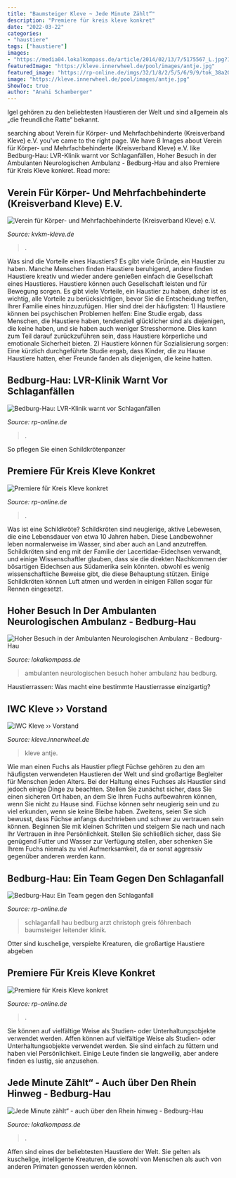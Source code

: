 ```yaml
---
title: "Baumsteiger Kleve ~ Jede Minute Zählt“"
description: "Premiere für kreis kleve konkret"
date: "2022-03-22"
categories:
- "haustiere"
tags: ["haustiere"]
images:
- "https://media04.lokalkompass.de/article/2014/02/13/7/5175567_L.jpg?1559830032"
featuredImage: "https://kleve.innerwheel.de/pool/images/antje.jpg"
featured_image: "https://rp-online.de/imgs/32/1/8/2/5/5/6/9/9/tok_38a201e07eca55edae97aefef2496330/w940_h528_x470_y264_b63a42f1999b7849.jpg"
image: "https://kleve.innerwheel.de/pool/images/antje.jpg"
ShowToc: true
author: "Anahi Schamberger"
---
```



Igel gehören zu den beliebtesten Haustieren der Welt und sind allgemein als „die freundliche Ratte“ bekannt.

	

		
searching about Verein für Körper- und Mehrfachbehinderte (Kreisverband Kleve) e.V. you've came to the right page. We have 8 Images about Verein für Körper- und Mehrfachbehinderte (Kreisverband Kleve) e.V. like Bedburg-Hau: LVR-Klinik warnt vor Schlaganfällen, Hoher Besuch in der Ambulanten Neurologischen Ambulanz - Bedburg-Hau and also Premiere für Kreis Kleve konkret. Read more:
		
    
## Verein Für Körper- Und Mehrfachbehinderte (Kreisverband Kleve) E.V.

<img loading=lazy src="http://www.kvkm-kleve.de/kcfinder/upload/images/2020/23-09-2020-Walnuss-Baum-Inner-Wheel-Club.jpg" onerror="this.onerror=null;this.src='https://tse2.mm.bing.net/th?id=OIP.SObjl7j2TiGt71pCnLsHSwHaFj&amp;pid=15.1';" alt="Verein für Körper- und Mehrfachbehinderte (Kreisverband Kleve) e.V.">

_Source: kvkm-kleve.de_

>. 

	

Was sind die Vorteile eines Haustiers?
Es gibt viele Gründe, ein Haustier zu haben. Manche Menschen finden Haustiere beruhigend, andere finden Haustiere kreativ und wieder andere genießen einfach die Gesellschaft eines Haustieres. Haustiere können auch Gesellschaft leisten und für Bewegung sorgen. Es gibt viele Vorteile, ein Haustier zu haben, daher ist es wichtig, alle Vorteile zu berücksichtigen, bevor Sie die Entscheidung treffen, Ihrer Familie eines hinzuzufügen. Hier sind drei der häufigsten: 1) Haustiere können bei psychischen Problemen helfen: Eine Studie ergab, dass Menschen, die Haustiere haben, tendenziell glücklicher sind als diejenigen, die keine haben, und sie haben auch weniger Stresshormone. Dies kann zum Teil darauf zurückzuführen sein, dass Haustiere körperliche und emotionale Sicherheit bieten. 2) Haustiere können für Sozialisierung sorgen: Eine kürzlich durchgeführte Studie ergab, dass Kinder, die zu Hause Haustiere hatten, eher Freunde fanden als diejenigen, die keine hatten.

    
## Bedburg-Hau: LVR-Klinik Warnt Vor Schlaganfällen

<img loading=lazy src="https://rp-online.de/imgs/32/2/2/9/6/2/2/2/7/tok_121865d1dcace1355d7438b618303e26/w940_h528_x470_y264_aeced32fefa298be.jpg" onerror="this.onerror=null;this.src='https://tse3.mm.bing.net/th?id=OIP.YtZdO4siEQNTWgxIqjsQ7gHaEK&amp;pid=15.1';" alt="Bedburg-Hau: LVR-Klinik warnt vor Schlaganfällen">

_Source: rp-online.de_

>. 

	

So pflegen Sie einen Schildkrötenpanzer

    
## Premiere Für Kreis Kleve Konkret

<img loading=lazy src="https://rp-online.de/imgs/32/7/9/8/8/8/5/8/5/tok_6be2c9b688bade2d14abcde059b7f33c/w1900_h1068_x1796_y1347_KK-Konkret4-cc0e3366bf597e74.jpg" onerror="this.onerror=null;this.src='https://tse4.mm.bing.net/th?id=OIP.IA0zw0VOOjnPHbvn7ZxOWgHaEK&amp;pid=15.1';" alt="Premiere für Kreis Kleve konkret">

_Source: rp-online.de_

>. 

	

Was ist eine Schildkröte?
Schildkröten sind neugierige, aktive Lebewesen, die eine Lebensdauer von etwa 10 Jahren haben. Diese Landbewohner leben normalerweise im Wasser, sind aber auch an Land anzutreffen. Schildkröten sind eng mit der Familie der Lacertidae-Eidechsen verwandt, und einige Wissenschaftler glauben, dass sie die direkten Nachkommen der bösartigen Eidechsen aus Südamerika sein könnten. obwohl es wenig wissenschaftliche Beweise gibt, die diese Behauptung stützen. Einige Schildkröten können Luft atmen und werden in einigen Fällen sogar für Rennen eingesetzt.

    
## Hoher Besuch In Der Ambulanten Neurologischen Ambulanz - Bedburg-Hau

<img loading=lazy src="https://media04.lokalkompass.de/article/2014/02/13/7/5175567_L.jpg?1559830032" onerror="this.onerror=null;this.src='https://tse3.mm.bing.net/th?id=OIP.BBHnLq8yrye-LVPpdYkVlgHaFI&amp;pid=15.1';" alt="Hoher Besuch in der Ambulanten Neurologischen Ambulanz - Bedburg-Hau">

_Source: lokalkompass.de_

>ambulanten neurologischen besuch hoher ambulanz hau bedburg. 

	

Haustierrassen: Was macht eine bestimmte Haustierrasse einzigartig?

    
## IWC Kleve ›› Vorstand

<img loading=lazy src="https://kleve.innerwheel.de/pool/images/antje.jpg" onerror="this.onerror=null;this.src='https://tse4.mm.bing.net/th?id=OIP.rXEPxIKobvRlbJUy66MukwHaJ4&amp;pid=15.1';" alt="IWC Kleve ›› Vorstand">

_Source: kleve.innerwheel.de_

>kleve antje. 

	

Wie man einen Fuchs als Haustier pflegt
Füchse gehören zu den am häufigsten verwendeten Haustieren der Welt und sind großartige Begleiter für Menschen jeden Alters. Bei der Haltung eines Fuchses als Haustier sind jedoch einige Dinge zu beachten. Stellen Sie zunächst sicher, dass Sie einen sicheren Ort haben, an dem Sie Ihren Fuchs aufbewahren können, wenn Sie nicht zu Hause sind. Füchse können sehr neugierig sein und zu viel erkunden, wenn sie keine Bleibe haben. Zweitens, seien Sie sich bewusst, dass Füchse anfangs durchtrieben und schwer zu vertrauen sein können. Beginnen Sie mit kleinen Schritten und steigern Sie nach und nach Ihr Vertrauen in ihre Persönlichkeit. Stellen Sie schließlich sicher, dass Sie genügend Futter und Wasser zur Verfügung stellen, aber schenken Sie Ihrem Fuchs niemals zu viel Aufmerksamkeit, da er sonst aggressiv gegenüber anderen werden kann.

    
## Bedburg-Hau: Ein Team Gegen Den Schlaganfall

<img loading=lazy src="https://rp-online.de/imgs/32/1/8/2/5/5/6/9/9/tok_38a201e07eca55edae97aefef2496330/w940_h528_x470_y264_b63a42f1999b7849.jpg" onerror="this.onerror=null;this.src='https://tse2.mm.bing.net/th?id=OIP.0K2JlDMOkbA8HPvq5mSSQQHaEK&amp;pid=15.1';" alt="Bedburg-Hau: Ein Team gegen den Schlaganfall">

_Source: rp-online.de_

>schlaganfall hau bedburg arzt christoph greis föhrenbach baumsteiger leitender klinik. 

	

Otter sind kuschelige, verspielte Kreaturen, die großartige Haustiere abgeben

    
## Premiere Für Kreis Kleve Konkret

<img loading=lazy src="https://rp-online.de/imgs/32/7/9/8/8/8/5/8/5/tok_68bbfceb8a93c7a8f19d04a9a8cde782/w1900_h1068_x1796_y963_RP_20200310eve174-5ca95b47f0bc801e.JPG" onerror="this.onerror=null;this.src='https://tse3.mm.bing.net/th?id=OIP.emHvbuTRhLWjuyew3flSNAHaEK&amp;pid=15.1';" alt="Premiere für Kreis Kleve konkret">

_Source: rp-online.de_

>. 

	

Sie können auf vielfältige Weise als Studien- oder Unterhaltungsobjekte verwendet werden.
Affen können auf vielfältige Weise als Studien- oder Unterhaltungsobjekte verwendet werden. Sie sind einfach zu füttern und haben viel Persönlichkeit. Einige Leute finden sie langweilig, aber andere finden es lustig, sie anzusehen.

    
## Jede Minute Zählt“ - Auch über Den Rhein Hinweg - Bedburg-Hau

<img loading=lazy src="https://media04.lokalkompass.de/article/2017/03/16/2/9175512_XXL.jpg" onerror="this.onerror=null;this.src='https://tse4.mm.bing.net/th?id=OIP._H93b4AiesqxMt3V9AeK5QHaEt&amp;pid=15.1';" alt="Jede Minute zählt“ - auch über den Rhein hinweg - Bedburg-Hau">

_Source: lokalkompass.de_

>. 

	

Affen sind eines der beliebtesten Haustiere der Welt. Sie gelten als kuschelige, intelligente Kreaturen, die sowohl von Menschen als auch von anderen Primaten genossen werden können.

